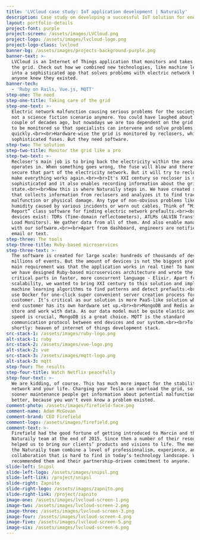 ```yaml
---
title: 'LVCloud case study: IoT application development | Naturaily'
description: Case study on developing a successful IoT solution for energy market.
layout: portfolio-details
project-font: purple
project-screen: /assets/images/LVCloud.png
project-logo: /assets/images/lvcloud-logo.png
project-logo-class: lvcloud
banner-bg: /assets/images/projects-background-purple.png
banner-text: >-
  LVCloud is an Internet of Things application that monitors and takes care of
  the grid. Check out how we combined new technologies, like machine learning,
  into a sophisticated app that solves problems with electric network before
  anyone knew they existed.
banner-tech:
  - 'Ruby on Rails, Vue.js, MQTT'
step-one: The need
step-one-title: Taking care of the grid
step-one-text: >-
  Electric network malfunction causing serious problems for the society? That is
  not a science fiction scenario anymore. You could have laughed about it a
  couple of decades ago, but nowadays we are too dependent on the grid. It needs
  to be monitored so that specialists can intervene and solve problems
  quickly.<br><br>Hardware-wise the grid is monitored by reclosers, which are
  sophisticated fuses. But they need software.
step-two: The solution
step-two-title: Monitor the grid like a pro
step-two-text: >-
  Recloser's main job is to bring back the electricity within the area it
  operates in. When something goes wrong, the fuse will blow and therefore
  secure that part of the electricity network. But it will try to reclose and
  make everything works again.<br><br>It's XXI century so recloser is much more
  sophisticated and it also enables recording information about the grid's
  state.<br><br>Now this is where Naturaily steps in. We have created software
  that collects information from reclosers and analyzes it to find traces of
  malfunction or physical damage. Any type of non-obvious problems like too high
  humidity caused by various incidents or worn out cables. Think of “Minority
  Report” class software for finding electric network prefaults.<br><br>Other
  devices exist: TDRs (Time-domain reflectometers), ATLMs (ALVIN Transformer
  Load Monitors). We gather data from all of them. And also enable managing them
  with our software.<br><br>Apart from dashboard, engineers are notified via
  email or text.
step-three: The tools
step-three-title: Ruby-based microservices
step-three-text: >-
  The software is created for large scale: hundreds of thousands of devices and
  millions of events. But the amount of devices is not the biggest problem. The
  main requirement was that the application works in real time! To handle this
  we have designed Ruby-based microservices architecture and wrote the most
  critical parts in faster, more concurrent language - Elixir. Apart from
  scalability, we wanted to bring XXI century to this solution and implemented
  machine learning algorithms to find patterns and detect prefaults.<br><br>We
  use Docker for one-click super convenient server creation process for each end
  customer. It’s critical as our solution is more PaaS-like solution where each
  end customer has its own hardware set up.<br><br>MongoDB and Redis are used to
  store and work with data. As our data model must be quite elastic and write
  speed is crucial, MongoDB is a great choice. MQTT is the standard
  communication protocol between end devices and our system.<br><br>To put it
  shortly: heaven of internet of things development stack.
src-stack-1: /assets/images/ruby-logo.png
alt-stack-1: ruby
src-stack-2: /assets/images/vue-logo.png
alt-stack-2: vue
src-stack-3: /assets/images/mqtt-logo.png
alt-stack-3: mqtt
step-four: The results
step-four-title: Watch Netflix peacefully
step-four-text: >-
  We are kidding, of course. This has much more impact for the stability of the
  network and your life. Charging your Tesla can overload the grid, so the
  sooner maintenance people get information about potential malfunction, the
  better, because you won't even know a problem existed.
comment-photo: /assets/images/firefield-face.png
comment-name: Adam McGovan
comment-brand: CEO Firefield
comment-logo: /assets/images/firefield.png
comment-text: >-
  Firefield had the good fortune of getting introduced to Marcin and the
  Naturaily team at the end of 2015. Since then a number of their resources have
  helped us to bring our clients’ products and visions to life. The members of
  the Naturaily team combine a level of professionalism, experience, and
  collaboration that is hard to find in today’s technology landscape. We would
  recommended them and their partnership-driven commitment to anyone.
slide-left: Snipsl
slide-left-logo: /assets/images/snipsl.png
slide-left-link: /project/snipsl
slide-right: Zapnito
slide-right-logo: /assets/images/zapnito.png
slide-right-link: /project/zapnito
image-one: /assets/images/lvcloud-screen-1.png
image-two: /assets/images/lvcloud-screen-2.png
image-three: /assets/images/lvcloud-screen-3.png
image-four: /assets/images/lvcloud-screen-4.png
image-five: /assets/images/lvcloud-screen-5.png
image-six: /assets/images/lvcloud-screen-6.png
---
```


